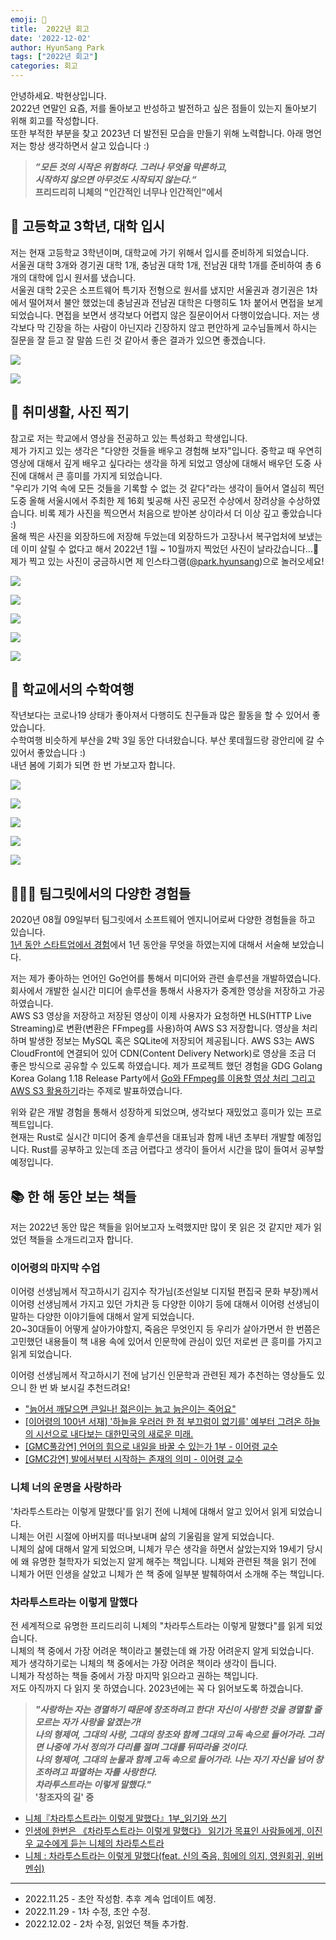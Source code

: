 ```yaml
---
emoji: 🌊
title:  2022년 회고
date: '2022-12-02'
author: HyunSang Park
tags: ["2022년 회고"]
categories: 회고
---
```

안녕하세요. 박현상입니다.  
2022년 연말인 요즘, 저를 돌아보고 반성하고 발전하고 싶은 점들이 있는지 돌아보기 위해 회고를 작성합니다.   
또한 부적한 부분을 찾고 2023년 더 발전된 모습을 만들기 위해 노력합니다.
아래 명언 저는 항상 생각하면서 살고 있습니다 :)

> ***”모든 것의 시작은 위험하다. 그러나 무엇을 막론하고,  
> 시작하지 않으면 아무것도 시작되지 않는다.“***  
> **프리드리히 니체의 "인간적인 너무나 인간적인"에서**  

## 🏫 고등학교 3학년, 대학 입시
저는 현재 고등학교 3학년이며, 대학교에 가기 위해서 입시를 준비하게 되었습니다.  
서울권 대학 3개와 경기권 대학 1개, 충남권 대학 1개, 전남권 대학 1개를 준비하여 총 6개의 대학에 입시 원서를 냈습니다.  
서울권 대학 2곳은 소프트웨어 특기자 전형으로 원서를 냈지만 서울권과 경기권은 1차에서 떨어져서 불안 했었는데 충남권과 전남권 대학은 다행히도 1차 붙어서 면접을 보게 되었습니다. 면접을 보면서 생각보다 어렵지 않은 질문이어서 다행이었습니다. 저는 생각보다 막 긴장을 하는 사람이 아닌지라 긴장하지 않고 편안하게 교수님들께서 하시는 질문을 잘 듣고 잘 말씀 드린 것 같아서 좋은 결과가 있으면 좋겠습니다.

![](./IMG_8833.jpeg)

![](./IMG_8914.JPG)

## 📸 취미생활, 사진 찍기
참고로 저는 학교에서 영상을 전공하고 있는 특성화고 학생입니다.  
제가 가지고 있는 생각은 "다양한 것들을 배우고 경험해 보자"입니다. 중학교 때 우연히 영상에 대해서 깊게 배우고 싶다라는 생각을 하게 되었고 영상에 대해서 배우던 도중 사진에 대해서 큰 흥미를 가지게 되었습니다.  
"우리가 기억 속에 모든 것들을 기록할 수 없는 것 같다"라는 생각이 들어서 
열심히 찍던 도중 올해 서울시에서 주최한 제 16회 빛공해 사진 공모전 수상에서 장려상을 수상하였습니다. 비록 제가 사진을 찍으면서 처음으로 받아본 상이라서 더 이상 깊고 좋았습니다 :)  
올해 찍은 사진을 외장하드에 저장해 두었는데 외장하드가 고장나서 복구업처에 보냈는데 이미 살릴 수 없다고 해서 2022년 1월 ~ 10월까지 찍었던 사진이 날라갔습니다...🥲  
제가 찍고 있는 사진이 궁금하시면 제 인스타그램([@park.hyunsang](https://instagram.com/park.hyunsang))으로 놀러오세요! 

![](./IMG_7781.jpeg)

![](./IMG_7358.JPG)

![](./IMG_7359.JPG)

![](./2H6A0003.jpg)

![](./2H6A0002.jpg)

## 🚌 학교에서의 수학여행
작년보다는 코로나19 상태가 좋아져서 다행히도 친구들과 많은 활동을 할 수 있어서 좋았습니다.  
수학여행 비슷하게 부산을 2박 3일 동안 다녀왔습니다. 부산 롯데월드랑 광안리에 갈 수 있어서 좋았습니다 :)  
내년 봄에 기회가 되면 한 번 가보고자 합니다.

![](./IMG_7815.jpeg)

![](./2H6A8660.JPG)

![](./IMG_7817.jpeg)

![](./2H6A8724.JPG)

![](./IMG_7853.jpeg)

## 🧑🏻‍💻 팀그릿에서의 다양한 경험들
2020년 08월 09일부터 팀그릿에서 소프트웨어 엔지니어로써 다양한 경험들을 하고 있습니다.  
[1년 동안 스타트업에서 경험](/1-year-of-startup-experience)에서 1년 동안을 무엇을 하였는지에 대해서 서술해 보았습니다.  

저는 제가 좋아하는 언어인 Go언어를 통해서 미디어와 관련 솔루션을 개발하였습니다.  
회사에서 개발한 실시간 미디어 솔루션을 통해서 사용자가 중계한 영상을 저장하고 가공하였습니다.  
AWS S3 영상을 저장하고 저장된 영상이 이제 사용자가 요청하면 HLS(HTTP Live Streaming)로 변환(변환은 FFmpeg를 사용)하여 AWS S3 저장합니다. 영상을 처리하며 발생한 정보는 MySQL 혹은 SQLite에 저장되어 제공됩니다. AWS S3는 AWS CloudFront에 연결되어 있어 CDN(Content Delivery Network)로 영상을 조금 더 좋은 방식으로 공유할 수 있도록 하였습니다. 제가 프로젝트 했던 경험을 GDG Golang Korea Golang 1.18 Release Party에서 [Go와 FFmpeg를 이용할 영상 처리 그리고 AWS S3 활용하기](https://youtu.be/W-VWcP_vnZ4)라는 주제로 발표하였습니다.  

위와 같은 개발 경험을 통해서 성장하게 되었으며, 생각보다 재밌었고 흥미가 있는 프로젝트입니다.  
현재는 Rust로 실시간 미디어 중계 솔루션을 대표님과 함께 내년 초부터 개발할 예정입니다. Rust를 공부하고 있는데 조금 어렵다고 생각이 들어서 시간을 많이 들여서 공부할 예정입니다.  

## 📚 한 해 동안 보는 책들
저는 2022년 동안 많은 책들을 읽어보고자 노력했지만 많이 못 읽은 것 같지만 제가 읽었던 책들을 소개드리고자 합니다.  

### 이어령의 마지막 수업
이어령 선생님께서 작고하시기 김지수 작가님(조선일보 디지털 편집국 문화 부장)께서 이어령 선생님께서 가지고 있던 가치관 등 다양한 이야기 등에 대해서 이어령 선생님이 말하는 다양한 이야기들에 대해서 알게 되었습니다.  
20~30대들이 어떻게 살아가야할지, 죽음은 무엇인지 등 우리가 살아가면서 한 번쯤은 고민했던 내용들이 책 내용 속에 있어서 인문학에 관심이 있던 저로썬 큰 흥미를 가지고 읽게 되었습니다.  

이어령 선생님께서 작고하시기 전에 남기신 인문학과 관련된 제가 추천하는 영상들도 있으니 한 번 봐 보시길 추천드려요!  

- ["늙어서 깨달으면 큰일나! 젊은이는 늙고 늙은이는 죽어요"](https://youtu.be/Q2BHEQpZAMs)
- [[이어령의 100년 서재] '하늘을 우러러 한 점 부끄럼이 없기를' 예부터 그려온 하늘의 시선으로 내다보는 대한민국의 새로운 미래.](https://youtu.be/OT4VGrLSUVE)
- [[GMC풀강연] 언어의 힘으로 내일을 바꿀 수 있는가 1부 - 이어령 교수](https://youtu.be/9LcPhl9wDsA)
- [[GMC강연] 발에서부터 시작하는 존재의 의미 - 이어령 교수](https://youtu.be/nnOfD8Gm1oU)

### 니체 너의 운명을 사랑하라
'차라투스트라는 이렇게 말했다'를 읽기 전에 니체에 대해서 알고 있어서 읽게 되었습니다.  
니체는 어린 시절에 아버지를 떠나보내며 삶의 기울림을 알게 되었습니다.  
니체의 삶에 대해서 알게 되었으며, 니체가 무슨 생각을 하면서 살았는지와 19세기 당시에 왜 유명한 철학자가 되었는지 알게 해주는 책입니다. 니체와 관련된 책을 읽기 전에 니체가 어떤 인생을 살았고 니체가 쓴 책 중에 일부분 발췌하여서 소개해 주는 책입니다.  

### 차라투스트라는 이렇게 말했다
전 세계적으로 유명한 프리드리히 니체의 "차라투스트라는 이렇게 말했다"를 읽게 되었습니다.  
니체의 책 중에서 가장 어려운 책이라고 불렸는데 왜 가장 어려운지 알게 되었습니다.  
제가 생각하기로는 니체의 책 중에서는 가장 어려운 책이라 생각이 듭니다.  
니체가 작성하는 책들 중에서 가장 마지막 읽으라고 권하는 책입니다.  
저도 아직까지 다 읽지 못 하였습니다. 2023년에는 꼭 다 읽어보도록 하겠습니다.  

> ***"사랑하는 자는 경멸하기 때문에 창조하려고 한다! 자신이 사랑한 것을 경멸할 줄 모르는 자가 사랑을 알겠는가!  
> 나의 형제여, 그대의 사랑, 그대의 창조와 함께 그대의 고독 속으로 들어가라. 그러면 나중에 가서 정의가 다리를 절며 그대를 뒤따라올 것이다.  
> 나의 형제여, 그대의 눈물과 함께 고독 속으로 들어가라. 나는 자기 자신을 넘어 창조하려고 파멸하는 자를 사랑한다.  
> 차라투스트라는 이렇게 말했다."***  
> **'창조자의 길' 중**

- [니체『차라투스트라는 이렇게 말했다』1부_읽기와 쓰기](https://brunch.co.kr/@csm-93/126)
- [인생에 한번은 《차라투스트라는 이렇게 말했다》 읽기가 목표인 사람들에게, 이진우 교수에게 듣는 니체의 차라투스트라](https://youtu.be/NXdg2glcSXg)
- [니체 : 차라투스트라는 이렇게 말했다(feat. 신의 죽음, 힘에의 의지, 영원회귀, 위버멘쉬)](https://youtu.be/gV6SC0MH9U8)

---

- 2022.11.25 - 초안 작성함. 추후 계속 업데이트 예정.
- 2022.11.29 - 1차 수정, 초안 수정.
- 2022.12.02 - 2차 수정, 읽었던 책들 추가함.

```toc

```
